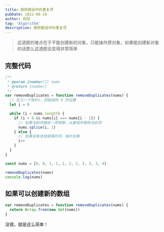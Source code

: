 ```yaml
---
title: 删除数组中的重复项
pubDate: 2022-08-10
author: 向阳
tag: 'Algorithm'
description: 删除数组中的重复项
---
```



> 这道题的难点在于不能创建新的对象，只能操作原对象，如果能创建新对象的话那么这道题会变得非常简单

## 完整代码

```javascript
/**
 * @param {number[]} nums
 * @return {number}
 */
var removeDuplicates = function removeDuplicates(nums) {
  // 定义一个指针i，初始指向 0 的位置
  let i = 0

  while (i < nums.length) {
    if (i > 0 && nums[i] === nums[i - 1]) {
      // 如果当前项跟前一项相等，从数组中移除当前项
      nums.splice(i, 1)
    } else {
      // 如果没有发现相等的项，指针右移
      i++
    }
  }
}

const nums = [0, 0, 1, 1, 1, 2, 2, 3, 3, 3, 4]

removeDuplicates(nums)
console.log(nums)
```

## 如果可以创建新的数组

```javascript
var removeDuplicates = function removeDuplicates(nums) {
  return Array.from(new Set(nums))
}
```

没错，就是这么简单！
